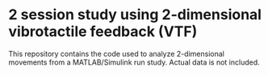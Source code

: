 # 2 session study using 2-dimensional vibrotactile feedback (VTF)
This repository contains the code used to analyze 2-dimensional movements from a MATLAB/Simulink run study. Actual data is not included. 
